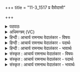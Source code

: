 +++
title = "11-3_1517 प्र दैवोदासो"

+++
<details><summary>पदपाठः</summary>

प्र꣢। दै꣡वो꣢꣯दासः। दै꣡वः꣢꣯। दा꣣सः। अग्निः꣢। दे꣣वः꣢। इ꣡न्द्रः꣢꣯। न। म꣣ज्म꣡ना꣢। अ꣡नु꣢꣯। मा꣣त꣡र꣢म्। पृ꣣थिवी꣢म्। वि। वा꣣वृते। तस्थौ꣣। ना꣡क꣢꣯स्य। श꣡र्म꣢꣯णि। १५१७।
</details>

<details><summary>अधिमन्त्रम् (VC)</summary>

- अग्निः
- सौभरि: काण्व:
- बृहती
- मध्यमः
</details>

<details><summary>हिन्दी : आचार्य रामनाथ वेदालंकार - विषयः</summary>

तृतीय ऋचा की पूर्वार्चिक में ५१ क्रमाङ्क पर परमात्मा की महिमा के विषय में व्याख्या की गयी थी। यहाँ परमात्मा और राजा दोनों का विषय कहते हैं।
</details>

<details><summary>हिन्दी : आचार्य रामनाथ वेदालंकार - पदार्थः</summary>

पदार्थान्वयभाषाः -  (दैवोदासः) आनन्द का दाता, (देवः) प्रकाशक (अग्निः) अग्रनायक जगदीश्वर वा राजा (इन्द्रः न) सूर्य के समान (मज्मना) बल से (मातरं पृथिवीम्) माता के समान पालन करनेवाली भूमि को (अनु विवावृते) अनुकूलता से पालता है और (नाकस्य) सुख की (शर्मणि) रक्षा में (तस्थौ) उद्यत रहता है ॥३॥ यहाँ उपमालङ्कार है ॥३॥
</details>

<details><summary>हिन्दी : आचार्य रामनाथ वेदालंकार - भावार्थः</summary>

भावार्थभाषाः -  जैसे जगदीश्वर प्रजाओं को योगक्षेम प्रदान करता है और भूमि का पालन करता है,वैसे ही राजा भी करे ॥३॥
</details>

<details><summary>संस्कृत : आचार्य रामनाथ वेदालंकार - विषयः</summary>

तृतीया ऋक् पूर्वार्चिके ५१ क्रमाङ्के परमात्मविषये व्याख्याता। अत्र परमात्मनृपत्योरुभयोर्विषय उच्यते।
</details>

<details><summary>संस्कृत : आचार्य रामनाथ वेदालंकार - पदार्थः</summary>

पदार्थान्वयभाषाः -  (दैवोदासः) दासति ददातीति दासः। दिवः आनन्दस्य दासः दाता दिवोदासः, स एव दैवोदासः। [दासतिः ददातिकर्मा। निघं० ३।२०। दीव्यतिरत्र मोदार्थः स्वार्थिकस्तद्धितप्रत्ययः।] (देवः) प्रकाशकः (अग्निः) अग्रनायकः जगदीश्वरो नृपतिर्वा (इन्द्रः न) सूर्यः इव (मज्मना) बलेन (मातरं पृथिवीम्) मातृवत् पालयित्रीं भूमिम् (अनु वि वावृते) अनुकूलतया पालयति, किञ्च (नाकस्य) सुखस्य (शर्मणि) रक्षणे (तस्थौ) तिष्ठति ॥३॥ अत्रोपमालङ्कारः ॥३॥
</details>

<details><summary>संस्कृत : आचार्य रामनाथ वेदालंकार - भावार्थः</summary>

भावार्थभाषाः -  यथा जगदीश्वरः प्रजाभ्यो योगक्षेमं प्रयच्छति भूमिं च पालयति,तथैव नृपतिरपि कुर्यात् ॥३॥
</details>